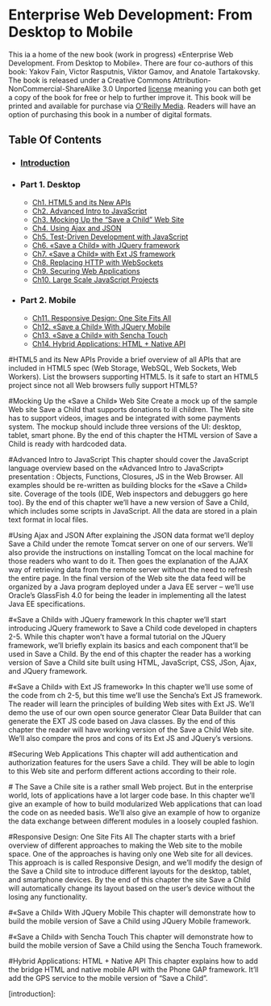 Enterprise Web Development: From Desktop to Mobile
===================

This ia a home of the new book (work in progress) «Enterprise Web Development. From Desktop to Mobile».
There are four co-authors of this book: Yakov Fain, Victor Rasputnis, Viktor Gamov, and Anatole Tartakovsky.
The book is released under a Creative Commons Attribution-NonCommercial-ShareAlike 3.0 Unported [license](http://creativecommons.org/licenses/by-nc-sa/3.0/) meaning
you can both get a copy of the book for free or help to further improve it.
This book will be printed and available for purchase via [O'Reilly Media](http://oreilly.com/). Readers will have an option of purchasing this
book in a number of digital formats.

## Table Of Contents
* ### [Introduction](EnterpriseWebBook/blob/master/0_Introduction/Introduction.mdown)

* ### Part 1. Desktop
	* [Ch1. HTML5 and its New APIs](#ch1)
	* [Ch2. Advanced Intro to JavaScript](#ch2)
	* [Ch3. Mocking Up the “Save a Child” Web Site](#ch3)
	* [Ch4. Using Ajax and JSON](#ch4)
	* [Ch5. Test-Driven Development with JavaScript](EnterpriseWebBook/blob/master/1_Desktop/Chapter_5_Test-Driven_Development_with_JavaScript.mdown)
	* [Ch6. «Save a Child» with JQuery framework](#ch6)
	* [Ch7. «Save a Child» with Ext JS framework](#ch7)
	* [Ch8. Replacing HTTP with WebSockets](EnterpriseWebBook/blob/master/1_Desktop/Chapter_8_Replacing_HTTP_With_WebSockets.mdown)
	* [Ch9. Securing Web Applications](#ch9)
	* [Ch10. Large Scale JavaScript Projects](#ch10)

* ### Part 2. Mobile
	* [Ch11. Responsive Design: One Site Fits All](#ch11)
	* [Ch12. «Save a Child» With JQuery Mobile](#ch12)
	* [Ch13. «Save a Child» with Sencha Touch](#13)
	* [Ch14. Hybrid Applications: HTML + Native API](#14)

#<a name="ch1">HTML5 and its New APIs</a>
Provide a brief overview of all APIs that are included in HTML5 spec (Web Storage, WebSQL, Web Sockets, Web Workers). List the browsers supporting HTML5. Is it safe to start an HTML5 project since not all Web browsers fully support HTML5?

#<a name="ch3">Mocking Up the «Save a Child» Web Site</a>
Create a  mock up of the sample Web site Save a Child that supports donations to ill children. The Web site has to support videos, images and be integrated with some payments system. The mockup should include three versions of the UI: desktop, tablet, smart phone.
By the end of this chapter the HTML version of Save a Child is ready with hardcoded data.

#<a name="ch2">Advanced Intro to JavaScript</a>
This chapter should cover the JavaScript language overview based on the «Advanced Intro to JavaScript» presentation : Objects, Functions, Closures, JS in the Web Browser. All examples should be re-written as building blocks for the «Save a Child» site. Coverage of the tools (IDE, Web inspectors and debuggers go here too).
By the end of this chapter we’ll have a new version of Save a Child, which includes some scripts in JavaScript. All the data are stored in a plain text format in local files.

#<a name="ch4">Using Ajax and JSON</a>
After explaining the JSON data format we’ll deploy Save a Child under the remote Tomcat server on one of our servers. We’ll also provide the instructions on installing Tomcat on the local machine for those readers who want to do it.
Then goes the explanation of the AJAX way of retrieving data from the remote server without the need to refresh the entire page.
In the final version of the Web site the data feed will be organized by a Java program deployed under a Java EE server – we’ll use Oracle’s GlassFish 4.0 for being the leader in implementing all the latest Java EE specifications.

#<a name="ch6">«Save a Child» with JQuery framework</a>
In this chapter we’ll start introducing JQuery framework to Save a Child code developed in chapters 2-5. While this chapter won’t have a formal tutorial on the JQuery framework, we’ll briefly explain its basics and each component that’ll be used in Save a Child.
By the end of this chapter the reader has a working version of Save a Child site built using HTML, JavaScript, CSS, JSon, Ajax, and JQuery framework.

#<a name="ch7">«Save a Child» with Ext JS framework»</a>
In this chapter we’ll use some of the code from ch 2-5, but this time we’ll use the Sencha’s Ext JS framework.
The reader will learn the principles of building Web sites with Ext JS.
We’ll demo the use of our own open source generator Clear Data Builder that can generate the EXT JS code based on Java classes.
By the end of this chapter the reader will have working version of the Save a Child Web site. We’ll also compare the pros and cons of its Ext JS and JQuery’s versions.

#<a name="ch9">Securing Web Applications</a>
This chapter will add authentication and authorization features for the users Save a child. They will be able to login to this Web site and perform different actions according to their role.

#<a name="ch10"></a>
The Save a Chile site is a rather small Web project. But in the enterprise world, lots of applications have a lot larger code base. In this chapter we’ll give an example of how to build modularized Web applications that can load the code on as needed basis. We’ll also give an example of how to organize the data exchange between different modules in a loosely coupled fashion.

#<a name="ch11">Responsive Design: One Site Fits All</a>
The chapter starts with a brief overview of different approaches to making the Web site to the mobile space. One of the approaches is having only one Web site for all devices. This approach is is called Responsive Design, and we’ll modify the design of the Save a Child site to introduce different layouts for the desktop, tablet, and smartphone devices.
By the end of this chapter the site Save a Child will automatically change its layout based on the user’s device without the losing any functionality.

#<a name="ch12">«Save a Child» With JQuery Mobile</a>
This chapter will demonstrate how to build the mobile version of Save a Child using JQuery Mobile framework.

#<a name="ch13">«Save a Child» with Sencha Touch</a>
This chapter will demonstrate how to build the mobile version of Save a Child using the Sencha Touch framework.

#<a name="ch14">Hybrid Applications: HTML + Native API</a>
This chapter explains how to add the bridge HTML and native mobile API with the Phone GAP framework. It’ll add the GPS service to the mobile version of “Save a Child”.

[introduction]:  
